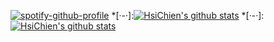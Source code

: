 [![spotify-github-profile](https://spotify-github-profile.vercel.app/api/view?uid=uujr0zxsn91f50qgd9xcn9xgv&cover_image=true&theme=default&show_offline=false&background_color=121212&interchange=true)](https://spotify-github-profile.vercel.app/api/view?uid=uujr0zxsn91f50qgd9xcn9xgv&redirect=true)
*[·-·]:[![HsiChien's github stats](https://github-readme-stats.vercel.app/api?username=hsichien&include_all_commits=true&show_icons=true&theme=blue-green)](https://1209.work)
*[·-·]:[![HsiChien's github stats](https://github-readme-stats-one-bice.vercel.app/api/top-langs/?username=hsichien&layout=compact&langs_count=10&theme=blue-green)](https://a.1209.ml)
